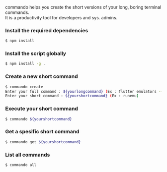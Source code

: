 commando helps you create the short versions of your long, boring terminal commands.  
It is a productivity tool for developers and sys. admins.

### Install the required dependencies
```sh
$ npm install
```
### Install the script globally
```sh
$ npm install -g .
```
### Create a new short command
```sh
$ commando create
Enter your full command : ${yourlongcommand} (Ex : flutter emulators --launch my-emulator)
Enter your short command : ${yourshortcommand} (Ex : runemu)
```
### Execute your short command
```sh
$ commando ${yourshortcommand}
```
### Get a spesific short command
```sh
$ commando get ${yourshortcommand}
```
### List all commands
```sh
$ commando all
```

